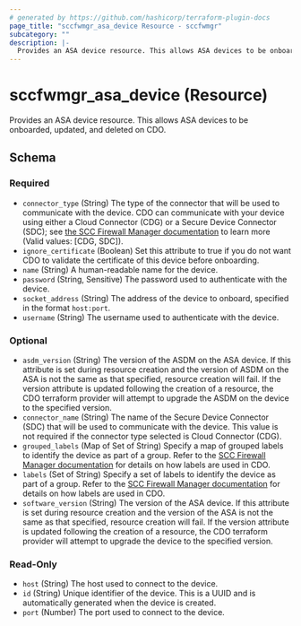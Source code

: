 ```yaml
---
# generated by https://github.com/hashicorp/terraform-plugin-docs
page_title: "sccfwmgr_asa_device Resource - sccfwmgr"
subcategory: ""
description: |-
  Provides an ASA device resource. This allows ASA devices to be onboarded, updated, and deleted on CDO.
---
```


# sccfwmgr_asa_device (Resource)

Provides an ASA device resource. This allows ASA devices to be onboarded, updated, and deleted on CDO.



<!-- schema generated by tfplugindocs -->
## Schema

### Required

- `connector_type` (String) The type of the connector that will be used to communicate with the device. CDO can communicate with your device using either a Cloud Connector (CDG) or a Secure Device Connector (SDC); see [the SCC Firewall Manager documentation](https://docs.manage.security.cisco.com/c-connect-cisco-defense-orchestratortor-the-secure-device-connector.html) to learn more (Valid values: [CDG, SDC]).
- `ignore_certificate` (Boolean) Set this attribute to true if you do not want CDO to validate the certificate of this device before onboarding.
- `name` (String) A human-readable name for the device.
- `password` (String, Sensitive) The password used to authenticate with the device.
- `socket_address` (String) The address of the device to onboard, specified in the format `host:port`.
- `username` (String) The username used to authenticate with the device.

### Optional

- `asdm_version` (String) The version of the ASDM on the ASA device. If this attribute is set during resource creation and the version of ASDM on the ASA is not the same as that specified, resource creation will fail. If the version attribute is updated following the creation of a resource, the CDO terraform provider will attempt to upgrade the ASDM on the device to the specified version.
- `connector_name` (String) The name of the Secure Device Connector (SDC) that will be used to communicate with the device. This value is not required if the connector type selected is Cloud Connector (CDG).
- `grouped_labels` (Map of Set of String) Specify a map of grouped labels to identify the device as part of a group. Refer to the [SCC Firewall Manager documentation](https://docs.manage.security.cisco.com/t-applying-labels-to-devices-and-objects.html#!c-labels-and-filtering.html) for details on how labels are used in CDO.
- `labels` (Set of String) Specify a set of labels to identify the device as part of a group. Refer to the [SCC Firewall Manager documentation](https://docs.manage.security.cisco.com/t-applying-labels-to-devices-and-objects.html#!c-labels-and-filtering.html) for details on how labels are used in CDO.
- `software_version` (String) The version of the ASA device. If this attribute is set during resource creation and the version of the ASA is not the same as that specified, resource creation will fail. If the version attribute is updated following the creation of a resource, the CDO terraform provider will attempt to upgrade the device to the specified version.

### Read-Only

- `host` (String) The host used to connect to the device.
- `id` (String) Unique identifier of the device. This is a UUID and is automatically generated when the device is created.
- `port` (Number) The port used to connect to the device.
